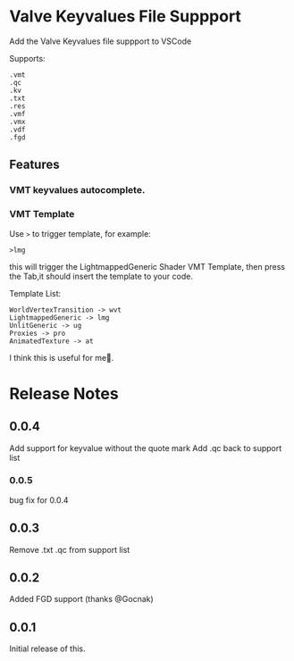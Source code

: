 # Valve Keyvalues File Suppport

Add the Valve Keyvalues file suppport to VSCode

Supports:
```
.vmt
.qc
.kv
.txt
.res
.vmf
.vmx
.vdf
.fgd
```

## Features

### VMT keyvalues autocomplete.

### VMT Template

Use ```>``` to trigger template, for example: 
```
>lmg
```
this will trigger the LightmappedGeneric Shader VMT Template, then press the Tab,it should insert the template to your code.

Template List:
```
WorldVertexTransition -> wvt
LightmappedGeneric -> lmg
UnlitGeneric -> ug
Proxies -> pro
AnimatedTexture -> at
```

I think this is useful for me🤔.

# Release Notes

## 0.0.4
Add support for keyvalue without the quote mark
Add .qc back to support list
### 0.0.5
bug fix for 0.0.4

## 0.0.3
Remove .txt .qc from support list

## 0.0.2

Added FGD support (thanks @Gocnak)

## 0.0.1

Initial release of this.
